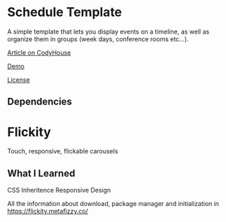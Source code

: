 # Schedule Template

A simple template that lets you display events on a timeline, as well as organize them in groups (week days, conference rooms etc…).

[Article on CodyHouse](https://codyhouse.co/gem/schedule-template)

[Demo](https://codyhouse.co/demo/schedule-template)
 
[License](https://codyhouse.co/license)

## Dependencies

# Flickity
Touch, responsive, flickable carousels

## What I Learned
CSS Inheritence
Responsive Design

All the information about download, package manager and initialization in https://flickity.metafizzy.co/